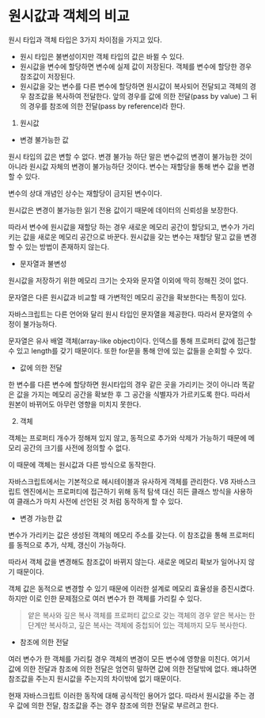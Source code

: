 # 원시값과 객체의 비교

원시 타입과 객체 타입은 3가지 차이점을 가지고 있다.

- 원시 타입은 불변성이지만 객체 타입의 값은 바뀔 수 있다.
- 원시값을 변수에 할당하면 변수에 실제 값이 저장된다. 객체를 변수에 할당한 경우 참조값이 저장된다.
- 원시값을 갖는 변수를 다른 변수에 할당하면 원시값이 복사되어 전달되고 객체의 경우 참조값을 복사하여 전달한다. 앞의 경우를 값에 의한 전달(pass by value) 그 뒤의 경우를 참조에 의한 전달(pass by reference)라 한다.

1. 원시값

- 변경 불가능한 값

원시 타입의 값은 변할 수 없다. 변경 불가능 하단 말은 변수값의 변경이 불가능한 것이 아니라 원시값 자체의 변경이 불가능하단 것이다. 변수는 재할당을 통해 변수 값을 변경할 수 있다.

변수의 상대 개념인 상수는 재할당이 금지된 변수이다.

원시값은 변경이 불가능한 읽기 전용 값이기 때문에 데이터의 신뢰성을 보장한다.

따라서 변수에 원시값을 재할당 하는 경우 새로운 메모리 공간이 할당되고, 변수가 가리키는 값을 새로운 메모리 공간으로 바꾼다. 원시값을 갖는 변수는 재할당 말고 값을 변경할 수 있는 방법이 존재하지 않는다.

- 문자열과 불변성

원시값을 저장하기 위한 메모리 크기는 숫자와 문자열 이외에 딱히 정해진 것이 없다. 

문자열은 다른 원시값과 비교할 때 가변적인 메모리 공간을 확보한다는 특징이 있다.

자바스크립트는 다른 언어와 달리 원시 타입인 문자열을 제공한다. 따라서 문자열의 수정이 불가능하다.

문자열은 유사 배열 객체(array-like object)이다. 인덱스를 통해 프로퍼티 값에 접근할 수 있고 length를 갖기 때문이다. 또한 for문을 통해 안에 있는 값들을 순회할 수 있다. 

- 값에 의한 전달

한 변수를 다른 변수에 할당하면 원시타입의 경우 같은 곳을 가리키는 것이 아니라 똑같은 값을 가지는 메모리 공간을 확보한 후 그 공간을 식별자가 가르키도록 한다. 따라서 원본이 바뀌어도 아무런 영향을 미치지 못한다.

2. 객체

객체는 프로퍼티 개수가 정해져 있지 않고, 동적으로 추가와 삭제가 가능하기 때문에 메모리 공간의 크기를 사전에 정의할 수 없다.

이 때문에 객체는 원시값과 다른 방식으로 동작한다.

자바스크립트에서는 기본적으로 헤시테이블과 유사하게 객체를 관리한다. V8 자바스크립트 엔진에서는 프로퍼티에 접근하기 위해 동적 탐색 대신 히든 클래스 방식을 사용하여 클래스가 마치 사전에 선언된 것 처럼 동작하게 할 수 있다. 

- 변경 가능한 값

변수가 가리키는 값은 생성된 객체의 메모리 주소를 갖는다. 이 참조값을 통해 프로퍼티를 동적으로 추가, 삭제, 갱신이 가능하다.

따라서 객체 값을 변경해도 참조값이 바뀌지 않는다. 새로운 메모리 확보가 일어나지 않기 때문이다.

객체 값은 동적으로 변경할 수 있기 때문에 이러한 설계로 메모리 효율성을 증진시켰다. 하지만 이로 인한 문제점으로 여러 변수가 한 객체를 가리킬 수 있다.

> 얕은 복사와 깊은 복사
    객체를 프로퍼티 값으로 갖는 객체의 경우 얕은 복사는 한 단계만 복사하고, 깊은 복사는 객체에 중첩되어 있는 객체까지 모두 복사한다.

- 참조에 의한 전달

여러 변수가 한 객체를 가리킬 경우 객체의 변경이 모든 변수에 영향을 미친다. 여기서 값에 의한 전달과 참조에 의한 전달은 엄연히 말하면 값에 의한 전달밖에 없다. 왜냐하면 참조값을 주는지 원시값을 주는지의 차이밖에 없기 때문이다.

현재 자바스크립트 이러한 동작에 대해 공식적인 용어가 없다. 따라서 원시값을 주는 경우 값에 의한 전달, 참조값을 주는 경우 참조에 의한 전달로 부르려고 한다.


